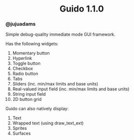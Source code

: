 <h1 align="center">Guido 1.1.0</h1>
<h3 align="left">@jujuadams</h3>

Simple debug-quality immediate mode GUI framework.

Has the following widgets:
1) Momentary button
2) Hyperlink
3) Toggle button
4) Checkbox
5) Radio button
6) Tabs
7) Sliders (inc. min/max limits and base units)
8) Real-valued input field (inc. min/max limits and base units)
9) String input field
10) 2D button grid


Guido can also natively display:
1) Text
2) Wrapped text (using draw_text_ext)
3) Sprites
4) Surfaces
